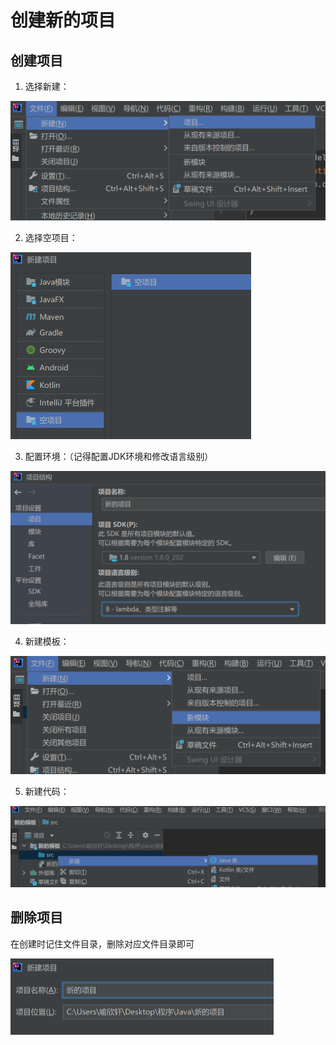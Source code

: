 # 创建新的项目

## 创建项目

1. 选择新建：

<img src="img/4.创建新的项目/image-20210926165801110.png" alt="image-20210926165801110" style="zoom:50%;" />

2. 选择空项目：

<img src="img/4.创建新的项目/image-20210926165901375.png" alt="image-20210926165901375" style="zoom:50%;" />

3. 配置环境：（记得配置JDK环境和修改语言级别）

<img src="img/4.创建新的项目/image-20210926170028648.png" alt="image-20210926170028648" style="zoom:50%;" />

4. 新建模板：

<img src="img/4.创建新的项目/image-20210926170409683.png" alt="image-20210926170409683" style="zoom:50%;" />

5. 新建代码：

<img src="img/4.创建新的项目/image-20210926170948897.png" alt="image-20210926170948897" style="zoom:50%;" />

## 删除项目

在创建时记住文件目录，删除对应文件目录即可

<img src="img/4.创建新的项目/image-20210926170154103.png" alt="image-20210926170154103" style="zoom:50%;" />

